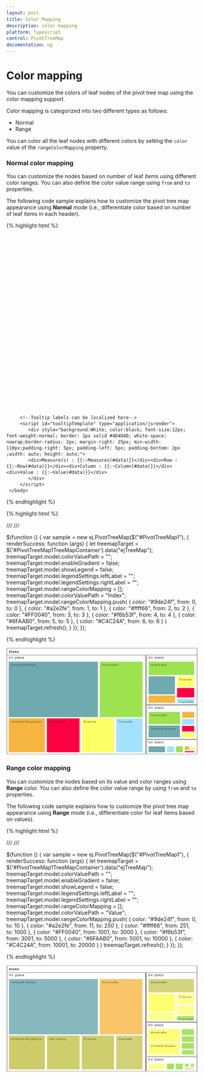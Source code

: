 ```yaml
---
layout: post
title: Color Mapping
description: color mapping
platform: Typescript
control: PivotTreeMap
documentation: ug
---
```


# Color mapping

You can customize the colors of leaf nodes of the pivot tree map using the color mapping support.

Color mapping is categorized into two different types as follows:

* Normal
* Range

You can color all the leaf nodes with different colors by setting the `color` value of the `rangeColorMapping` property.

### Normal color mapping

You can customize the nodes based on number of leaf items using different color ranges. You can also define the color value range using `from` and `to` properties.

The following code sample explains how to customize the pivot tree map appearance using **Normal** mode (i.e., differentiate color based on number of leaf items in each header).

{% highlight html %}

<!DOCTYPE html>
<html>    
     <body>
         <div id="PivotTreeMap1" style="min-height: 275px; min-width: 525px; height: 460px; width: 99%"></div>

         <!--Tooltip labels can be localized here-->
         <script id="tooltipTemplate" type="application/jsrender">
            <div style="background:White; color:black; font-size:12px; font-weight:normal; border: 1px solid #4D4D4D; white-space: nowrap;border-radius: 2px; margin-right: 25px; min-width: 110px;padding-right: 5px; padding-left: 5px; padding-bottom: 2px ;width: auto; height: auto;">
            <div>Measure(s) : {{:~Measures(#data)}}</div><div>Row : {{:~Row(#data)}}</div><div>Column : {{:~Column(#data)}}</div><div>Value : {{:~Value(#data)}}</div>
            </div>
         </script>  
     </body>
</html>

{% endhighlight %}

{% highlight html %}

/// <reference path="jquery.d.ts" />
/// <reference path="ej.web.all.d.ts" />

$(function () {
    var sample = new ej.PivotTreeMap($("#PivotTreeMap1"), { 
        renderSuccess: function (args) {
            let treemapTarget = $('#PivotTreeMap1TreeMapContainer').data("ejTreeMap");
            treemapTarget.model.colorValuePath = "";
            treemapTarget.model.enableGradient = false;
            treemapTarget.model.showLegend = false;
            treemapTarget.model.legendSettings.leftLabel = "";
            treemapTarget.model.legendSettings.rightLabel = "";
            treemapTarget.model.rangeColorMapping = [];
            treemapTarget.model.colorValuePath = "Index";
            treemapTarget.model.rangeColorMapping.push(
                { color: "#9de24f", from: 0, to: 0 },
                { color: "#a2e2fe", from: 1, to: 1 },
                { color: "#ffff66", from: 2, to: 2 },
                { color: "#FF0040", from: 3, to: 3 },
                { color: "#f6b53f", from: 4, to: 4 },
                { color: "#6FAAB0", from: 5, to: 5 },
                { color: "#C4C24A", from: 6, to: 6 }
            )
            treemapTarget.refresh();
        }
    });
});

{% endhighlight %}

![](Color-Mapping_images/ColorMapping_img1.png)

### Range color mapping

You can customize the nodes based on its value and color ranges using **Range** color. You can also define the color value range by using `from` and `to` properties.

The following code sample explains how to customize the pivot tree map appearance using **Range** mode (i.e., differentiate color for leaf items based on values).

{% highlight html %}

/// <reference path="jquery.d.ts" />
/// <reference path="ej.web.all.d.ts" />

$(function () {
    var sample = new ej.PivotTreeMap($("#PivotTreeMap1"), { 
        renderSuccess: function (args) {
            let treemapTarget = $('#PivotTreeMap1TreeMapContainer').data("ejTreeMap");
            treemapTarget.model.colorValuePath = "";
            treemapTarget.model.enableGradient = false;
            treemapTarget.model.showLegend = false;
            treemapTarget.model.legendSettings.leftLabel = "";
            treemapTarget.model.legendSettings.rightLabel = "";
            treemapTarget.model.rangeColorMapping = [];
            treemapTarget.model.colorValuePath = "Value";
            treemapTarget.model.rangeColorMapping.push(
                { color: "#9de24f", from: 0, to: 10 },
                { color: "#a2e2fe", from: 11, to: 250 },
                { color: "#ffff66", from: 251, to: 1000 },
                { color: "#FF0040", from: 1001, to: 3000 },
                { color: "#f6b53f", from: 3001, to: 5000 },
                { color: "#6FAAB0", from: 5001, to: 10000 },
                { color: "#C4C24A", from: 10001, to: 20000 }
            )
            treemapTarget.refresh();
        }
    });
});

{% endhighlight %}

![](Color-Mapping_images/ColorMapping_img2.png)


